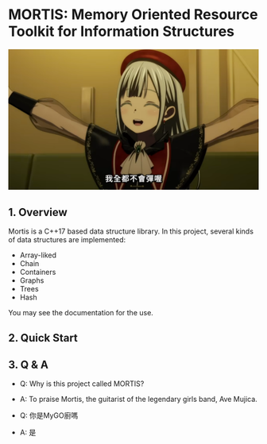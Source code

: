 # MORTIS: Memory Oriented Resource Toolkit for Information Structures

![image](mortis.png)

## 1. Overview

Mortis is a C++17 based data structure library. In this project, several kinds of data structures are implemented:

- Array-liked
- Chain
- Containers
- Graphs
- Trees
- Hash

You may see the documentation for the use.

## 2. Quick Start

## 3. Q & A

- Q: Why is this project called MORTIS?
- A: To praise Mortis, the guitarist of the legendary girls band, Ave Mujica.

- Q: 你是MyGO廚嗎
- A: 是